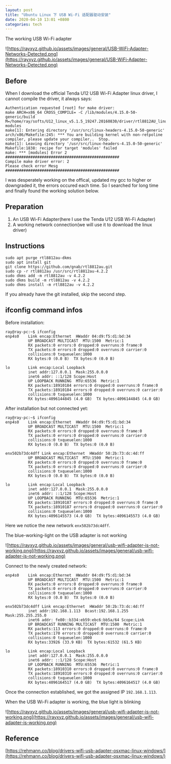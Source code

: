 ```yaml
---
layout: post
title: "Ubuntu Linux 下 USB Wi-Fi 适配器驱动安装"
date: 2020-04-10 13:01 +0800
categories: tech
---
```


The working USB Wi-Fi adapter

![https://rayxyz.github.io/assets/images/general/USB-WiFi-Adapter-Networks-Detected.png](https://rayxyz.github.io/assets/images/general/USB-WiFi-Adapter-Networks-Detected.png)

## Before
When I download the official Tenda U12 USB Wi-Fi Adapter linux driver, I cannot compile the driver, it always says:
```
Authentication requested [root] for make driver:
make ARCH=x86_64 CROSS_COMPILE= -C /lib/modules/4.15.0-50-generic/build M=/home/ray/softs/U12_linux_v5.1.5_19247.20160830/driver/rtl8812AU_linux_v5.1.5_19247.20160830  modules
make[1]: Entering directory '/usr/src/linux-headers-4.15.0-50-generic'
arch/x86/Makefile:245: *** You are building kernel with non-retpoline compiler, please update your compiler..  Stop.
make[1]: Leaving directory '/usr/src/linux-headers-4.15.0-50-generic'
Makefile:1838: recipe for target 'modules' failed
make: *** [modules] Error 2
##################################################
Compile make driver error: 2
Please check error Mesg
##################################################
```
I was desperately working on the offical, updated my gcc to higher or downgraded it, the errors occured each time. So I searched for long time and finally found the working solution below.

## Preparation
1. An USB Wi-Fi Adapter(here I use the Tenda U12 USB Wi-Fi Adapter)
2. A working network connection(we will use it to download the linux driver)

## Instructions
```
sudo apt purge rtl8812au-dkms
sudo apt install git
git clone https://github.com/gnab/rtl8812au.git
sudo cp -r rtl8812au /usr/src/rtl8812au-4.2.2
sudo dkms add -m rtl8812au -v 4.2.2
sudo dkms build -m rtl8812au -v 4.2.2
sudo dkms install -m rtl8812au -v 4.2.2
```
If you already have the git installed, skip the second step.

## ifconfig command infos
Before installation: 
```
ray@ray-pc:~$ ifconfig
enp4s0    Link encap:Ethernet  HWaddr 04:d9:f5:d1:bd:34  
          UP BROADCAST MULTICAST  MTU:1500  Metric:1
          RX packets:0 errors:0 dropped:0 overruns:0 frame:0
          TX packets:0 errors:0 dropped:0 overruns:0 carrier:0
          collisions:0 txqueuelen:1000 
          RX bytes:0 (0.0 B)  TX bytes:0 (0.0 B)

lo        Link encap:Local Loopback  
          inet addr:127.0.0.1  Mask:255.0.0.0
          inet6 addr: ::1/128 Scope:Host
          UP LOOPBACK RUNNING  MTU:65536  Metric:1
          RX packets:18910184 errors:0 dropped:0 overruns:0 frame:0
          TX packets:18910184 errors:0 dropped:0 overruns:0 carrier:0
          collisions:0 txqueuelen:1000 
          RX bytes:4096144845 (4.0 GB)  TX bytes:4096144845 (4.0 GB)
```

After installation but not connected yet:
```
ray@ray-pc:~$ ifconfig
enp4s0    Link encap:Ethernet  HWaddr 04:d9:f5:d1:bd:34  
          UP BROADCAST MULTICAST  MTU:1500  Metric:1
          RX packets:0 errors:0 dropped:0 overruns:0 frame:0
          TX packets:0 errors:0 dropped:0 overruns:0 carrier:0
          collisions:0 txqueuelen:1000 
          RX bytes:0 (0.0 B)  TX bytes:0 (0.0 B)

enx502b73dc4dff Link encap:Ethernet  HWaddr 50:2b:73:dc:4d:ff  
          UP BROADCAST MULTICAST  MTU:1500  Metric:1
          RX packets:0 errors:0 dropped:0 overruns:0 frame:0
          TX packets:0 errors:0 dropped:0 overruns:0 carrier:0
          collisions:0 txqueuelen:1000 
          RX bytes:0 (0.0 B)  TX bytes:0 (0.0 B)

lo        Link encap:Local Loopback  
          inet addr:127.0.0.1  Mask:255.0.0.0
          inet6 addr: ::1/128 Scope:Host
          UP LOOPBACK RUNNING  MTU:65536  Metric:1
          RX packets:18910187 errors:0 dropped:0 overruns:0 frame:0
          TX packets:18910187 errors:0 dropped:0 overruns:0 carrier:0
          collisions:0 txqueuelen:1000 
          RX bytes:4096145573 (4.0 GB)  TX bytes:4096145573 (4.0 GB)
```
Here we notice the new network `enx502b73dc4dff`.

The blue-working-light on the USB adapter is not working

![https://rayxyz.github.io/assets/images/general/usb-wifi-adapter-is-not-working.png](https://rayxyz.github.io/assets/images/general/usb-wifi-adapter-is-not-working.png)

Connect to the newly created network:
```
enp4s0    Link encap:Ethernet  HWaddr 04:d9:f5:d1:bd:34  
          UP BROADCAST MULTICAST  MTU:1500  Metric:1
          RX packets:0 errors:0 dropped:0 overruns:0 frame:0
          TX packets:0 errors:0 dropped:0 overruns:0 carrier:0
          collisions:0 txqueuelen:1000 
          RX bytes:0 (0.0 B)  TX bytes:0 (0.0 B)

enx502b73dc4dff Link encap:Ethernet  HWaddr 50:2b:73:dc:4d:ff  
          inet addr:192.168.1.113  Bcast:192.168.1.255  Mask:255.255.255.0
          inet6 addr: fe80::b334:eb59:ebc6:bb5a/64 Scope:Link
          UP BROADCAST RUNNING MULTICAST  MTU:1500  Metric:1
          RX packets:113 errors:0 dropped:0 overruns:0 frame:0
          TX packets:170 errors:0 dropped:0 overruns:0 carrier:0
          collisions:0 txqueuelen:1000 
          RX bytes:33926 (33.9 KB)  TX bytes:61532 (61.5 KB)

lo        Link encap:Local Loopback  
          inet addr:127.0.0.1  Mask:255.0.0.0
          inet6 addr: ::1/128 Scope:Host
          UP LOOPBACK RUNNING  MTU:65536  Metric:1
          RX packets:18910310 errors:0 dropped:0 overruns:0 frame:0
          TX packets:18910310 errors:0 dropped:0 overruns:0 carrier:0
          collisions:0 txqueuelen:1000 
          RX bytes:4096164517 (4.0 GB)  TX bytes:4096164517 (4.0 GB)
```
Once the connection established, we got the assigned IP `192.168.1.113`.

When the USB Wi-Fi adapter is working, the blue light is blinking

![https://rayxyz.github.io/assets/images/general/usb-wifi-adapter-is-not-working.png](https://rayxyz.github.io/assets/images/general/usb-wifi-adapter-is-working.png)


## Reference
[https://rehmann.co/blog/drivers-wifi-usb-adapter-osxmac-linux-windows/](https://rehmann.co/blog/drivers-wifi-usb-adapter-osxmac-linux-windows/)